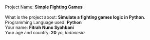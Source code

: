 Project Name: <b>Simple Fighting Games</b>
<br /><br />
What is the project about: <b>Simulate a fighting games logic in Python</b>.
<br />
Programming Language used: <b>Python</b><br />
Your name: <b>Fitrah Nuno Syahbani</b><br />
Your age and country: <b>20</b> yo, <i>Indonesia<i>.<br />